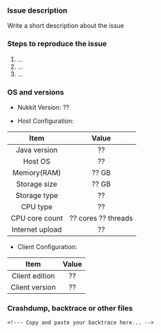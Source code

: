 ### Issue description
<!--- Use our forum https://forums.nukkit.io for questions -->
Write a short description about the issue

### Steps to reproduce the issue
<!--- Help us to find the problem by adding steps to reproduce the issue -->
1. ...
2. ...
3. ...

### OS and versions
<!--- Use the 'version' command in Nukkit -->
* Nukkit Version: ?? <!--- Do not just write "latest" or "1.0dev" here. Write compile time is also fine. -->
<!--- Device and host configuration, such as: 8GB RAM, 12-core Intel X5650 CPU, 100Mb internet upload. You may get this info from your host provider or hardware information softwares -->
* Host Configuration: 
<!-- Do NOT write "doesn't matters", it DOES matters. I met a guy shouting his world can not be saved, after we looked into storage, we found that his SATA wire is not connected. -->

| Item | Value |
|:----:|:-----:|
| Java version | ?? | <!--- Use 'java -version' in command line -->
| Host OS | ?? |  <!-- What OS do you use to open Nukkit in? Linux? Windows? Write it here -->
| Memory(RAM) | ?? GB | <!-- Open your task manager in windows, or use command "top" in linux -->
| Storage size | ?? GB | <!-- Max size -->
| Storage type | ?? | <!-- SSD or HDD -->
| CPU type | ?? | <!-- Such as: "Intel Xeon X5650" ,"Hisilicon HI3536C" or "AMD Ryzen 7" -->
| CPU core count | ?? cores ?? threads | 
| Internet upload | ?? | <!-- How many Mbps/Gbps? Such as: 100 Mbps or 1 Gbps. If you are testing in LAN (wired or wifi) , it depends on speed of your router, it is normally 100 Mbps. -->

* Client Configuration: 

| Item | Value |
|:----:|:-----:|
| Client edition | ?? | <!--- Windows 10? Android? iOS? Simulators with x86 platform? -->
| Client version | ?? | <!--- Client Version, such as 1.1.2, 0.15.90 or 0.15 build 1 and so on -->

### Crashdump, backtrace or other files
<!--- Please use gist or anything else and add links here -->
```
<!--- Copy and paste your backtrace here... -->
```
